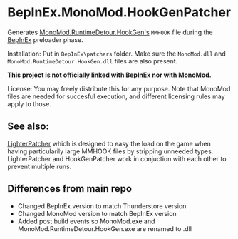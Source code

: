 # BepInEx.MonoMod.HookGenPatcher

Generates [MonoMod.RuntimeDetour.HookGen's](https://github.com/MonoMod/MonoMod) `MMHOOK` file during the [BepInEx](https://github.com/BepInEx/BepInEx) preloader phase. 

Installation:
Put in `BepInEx\patchers` folder.
Make sure the `MonoMod.dll` and `MonoMod.RuntimeDetour.HookGen.dll` files are also present.

**This project is not officially linked with BepInEx nor with MonoMod.**

License:
You may freely distribute this for any purpose. Note that MonoMod files are needed for succesful execution, and different licensing rules may apply to those.

## See also:
[LighterPatcher](https://github.com/harbingerofme/LighterPatcher) which is designed to easy the load on the game when having particularily large MMHOOK files by stripping unneeded types. LighterPatcher and HookGenPatcher work in conjuction with each other to prevent multiple runs.

## Differences from main repo

* Changed BepInEx version to match Thunderstore version
* Changed MonoMod version to match BepInEx version
* Added post build events so MonoMod.exe and MonoMod.RuntimeDetour.HookGen.exe are renamed to .dll